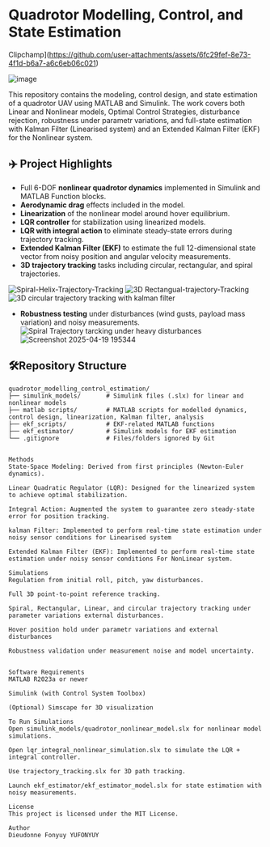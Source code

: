 # Quadrotor Modelling, Control, and State Estimation

Clipchamp](https://github.com/user-attachments/assets/6fc29fef-8e73-4f1d-b6a7-a6c6eb06c021)


![image](https://github.com/user-attachments/assets/1a1c7923-8f44-47f4-a9c8-7d688e103cf1)

This repository contains the modeling, control design, and state estimation of a quadrotor UAV using MATLAB and Simulink. The work covers both Linear and Nonlinear models, Optimal Control Strategies, disturbance rejection, robustness under parametr variations, and full-state estimation with Kalman Filter (Linearised system) and an Extended Kalman Filter (EKF) for the Nonlinear system.

## ✈️ Project Highlights
- Full 6-DOF **nonlinear quadrotor dynamics** implemented in Simulink and MATLAB Function blocks.
- **Aerodynamic drag** effects included in the model.
- **Linearization** of the nonlinear model around hover equilibrium.
- **LQR controller** for stabilization using linearized models.
- **LQR with integral action** to eliminate steady-state errors during trajectory tracking.
- **Extended Kalman Filter (EKF)** to estimate the full 12-dimensional state vector from noisy position and angular velocity measurements.
- **3D trajectory tracking** tasks including circular, rectangular, and spiral trajectories.

![Spiral-Helix-Trajectory-Tracking](https://github.com/user-attachments/assets/693e8158-5969-4bb6-ab6d-57b9c0313354)
![3D Rectangual-trajectory-Tracking](https://github.com/user-attachments/assets/df116c1e-3387-410e-9b5d-3463d3112383)
![3D circular trajectory tracking with kalman filter](https://github.com/user-attachments/assets/74470cac-5d03-4e3b-a951-a2acc81fb67c)
- **Robustness testing** under disturbances (wind gusts, payload mass variation) and noisy measurements.
![Spiral Trajectory tarcking under heavy disturbances](https://github.com/user-attachments/assets/9f3be7ce-bef9-47e0-9845-2efee398f0ef)
![Screenshot 2025-04-19 195344](https://github.com/user-attachments/assets/45caec14-d58a-4870-99f2-8f9941832096)

## 🛠Repository Structure
```plaintext
quadrotor_modelling_control_estimation/
├── simulink_models/       # Simulink files (.slx) for linear and nonlinear models
├── matlab scripts/        # MATLAB scripts for modelled dynamics, control design, linearization, Kalman filter, analysis
├── ekf_scripts/           # EKF-related MATLAB functions
├── ekf_estimator/         # Simulink models for EKF estimation
└── .gitignore             # Files/folders ignored by Git


Methods
State-Space Modeling: Derived from first principles (Newton-Euler dynamics).

Linear Quadratic Regulator (LQR): Designed for the linearized system to achieve optimal stabilization.

Integral Action: Augmented the system to guarantee zero steady-state error for position tracking.

kalman Filter: Implemented to perform real-time state estimation under noisy sensor conditions for Linearised system

Extended Kalman Filter (EKF): Implemented to perform real-time state estimation under noisy sensor conditions For NonLinear system.

Simulations
Regulation from initial roll, pitch, yaw disturbances.

Full 3D point-to-point reference tracking.

Spiral, Rectangular, Linear, and circular trajectory tracking under parameter variations external disturbances.

Hover position hold under parametr variations and external disturbances

Robustness validation under measurement noise and model uncertainty.


Software Requirements
MATLAB R2023a or newer

Simulink (with Control System Toolbox)

(Optional) Simscape for 3D visualization

To Run Simulations
Open simulink_models/quadrotor_nonlinear_model.slx for nonlinear model simulations.

Open lqr_integral_nonlinear_simulation.slx to simulate the LQR + integral controller.

Use trajectory_tracking.slx for 3D path tracking.

Launch ekf_estimator/ekf_estimator_model.slx for state estimation with noisy measurements.

License
This project is licensed under the MIT License.

Author
Dieudonne Fonyuy YUFONYUY
